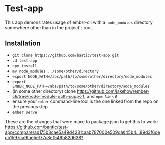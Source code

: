 # Test-app

This app demonstrates usage of ember-cli with a `node_modules`
directory somewhere other than in the project's root.

## Installation

  * `git clone https://github.com/bantic/test-app.git`
  * `cd test-app`
  * `npm install`
  * `mv node_modules ../some/other/directory`
  * `export NODE_PATH=/abs/path/to/some/other/directory/node_modules`
  * `export EMBER_NODE_PATH=/abs/path/to/some/other/directory/node_modules`
  * (in some other directory) clone
    https://github.com/jakehow/ember-cli/tree/node-module-path-support,
and `npm link` it
  * ensure your `ember` command-line tool is the one linked from the repo on the previous step
  * `ember serve`


These are the changes that were made to package.json to get this to work:
https://github.com/bantic/test-app/compare/ad175b3cae5a49d4231caab787000e509da045b4...89d3f6cecb1597ca9fae5e137c8ef549b82d6382
